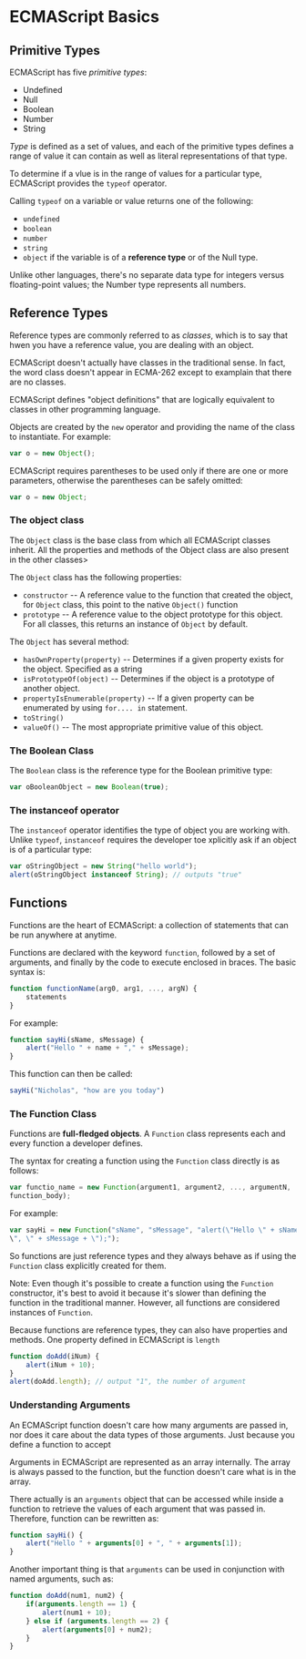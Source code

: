 # ECMAScript Basics 
## Primitive Types
ECMAScript has five *primitive types*:

* Undefined
* Null
* Boolean
* Number
* String

*Type* is defined as a set of values, and each of the primitive types
defines a range of value it can contain as well as literal representations
of that type.

To determine if a vlue is in the range of values for a particular type,
ECMAScript provides the `typeof` operator.

Calling `typeof` on a variable or value returns one of the following:

* `undefined` 
* `boolean`
* `number`
* `string`
* `object` if the variable is of a **reference type** or of the Null type.

Unlike other languages, there's no separate data type for integers versus
floating-point values; the Number type represents all numbers.

## Reference Types
Reference types are commonly referred to as *classes*, which is to say
that hwen you have a reference value, you are dealing with an object. 

ECMAScript doesn't actually have classes in the traditional sense. In
fact, the word class doesn't appear in ECMA-262 except to examplain that
there are no classes. 

ECMAScript defines "object definitions" that are logically equivalent to
classes in other programming language.

Objects are created by the `new` operator and providing the name of the
class to instantiate. For example:

```javascript
var o = new Object();
```

ECMAScript requires parentheses to be used only if there are one or more
parameters, otherwise the parentheses can be safely omitted:

```javascript
var o = new Object;
```

### The object class
The `Object` class is the base class from which all ECMAScript classes
inherit. All the properties and methods of the Object class are also
present in the other classes>

The `Object` class has the following properties:

* `constructor` -- A reference value to the function that created the
  object, for `Object` class, this point to the native `Object()` function
* `prototype` -- A reference value to the object prototype for this
  object. For all classes, this returns an instance of `Object` by
  default.

The `Object` has several method:

* `hasOwnProperty(property)` -- Determines if a given property exists for
  the object. Specified as a string
* `isPrototypeOf(object)` -- Determines if the object is a prototype of
  another object.
* `propertyIsEnumerable(property)` -- If a given property can be
  enumerated by using `for.... in` statement.
* `toString()`
* `valueOf()` -- The most appropriate primitive value of this object.

### The Boolean Class
The `Boolean` class is the reference type for the Boolean primitive type:

```javascript
var oBooleanObject = new Boolean(true);
```

### The instanceof operator
The `instanceof` operator identifies the type of object you are working
with. Unlike `typeof`, `instanceof` requires the developer toe xplicitly
ask if an object is of a particular type:

```javascript
var oStringObject = new String("hello world");
alert(oStringObject instanceof String); // outputs "true"
```

## Functions
Functions are the heart of ECMAScript: a collection of statements that can
be run anywhere at anytime.

Functions are declared with the keyword `function`, followed by a set of
arguments, and finally by the code to execute enclosed in braces. The
basic syntax is:

```javascript
function functionName(arg0, arg1, ..., argN) {
    statements
}
```

For example:

```javascript
function sayHi(sName, sMessage) {
    alert("Hello " + name + "," + sMessage);
}
```

This function can then be called:

```javascript
sayHi("Nicholas", "how are you today")
```

### The Function Class
Functions are **full-fledged objects**. A `Function` class represents each
and every function a developer defines.

The syntax for creating a function using the `Function` class directly is
as follows:

```javascript
var functio_name = new Function(argument1, argument2, ..., argumentN,
function_body);
```

For example:

```javascript
var sayHi = new Function("sName", "sMessage", "alert(\"Hello \" + sName +
\", \" + sMessage + \");");
```

So functions are just reference types and they always behave as if using
the `Function` class explicitly created for them.

Note: Even though it's possible to create a function using the `Function`
constructor, it's best to avoid it because it's slower than defining the
function in the traditional manner. However, all functions are considered
instances of `Function`.

Because functions are reference types, they can also have properties and
methods. One property defined in ECMAScript is `length`

```javascript
function doAdd(iNum) {
    alert(iNum + 10);
}
alert(doAdd.length); // output "1", the number of argument
```

### Understanding Arguments
An ECMAScript function doesn't care how many arguments are passed in, nor
does it care about the data types of those arguments. Just because you
define a function to accept 

Arguments in ECMAScript are represented as an array internally. The array
is always passed to the function, but the function doesn't care what is in
the array.

There actually is an `arguments` object that can be accessed while inside
a function to retrieve the values of each argument that was passed in.
Therefore, function can be rewritten as:

```javascript
function sayHi() {
    alert("Hello " + arguments[0] + ", " + arguments[1]);
}
```

Another important thing is that `arguments` can be used in conjunction
with named arguments, such as:

```javascript
function doAdd(num1, num2) {
    if(arguments.length == 1) {
        alert(num1 + 10);
    } else if (arguments.length == 2) {
        alert(arguments[0] + num2);
    }
}
```






